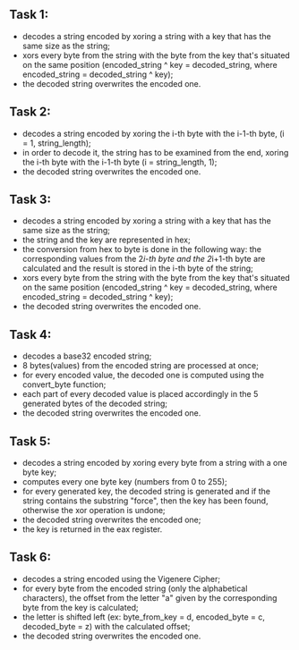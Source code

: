 ## Task 1:
- decodes a string encoded by xoring a string with a key that has the same
  size as the string;
- xors every byte from the string with the byte from the key that's situated
  on the same position (encoded_string ^ key = decoded_string, where
  encoded_string = decoded_string ^ key);
- the decoded string overwrites the encoded one.

## Task 2:
- decodes a string encoded by xoring the i-th byte with the i-1-th byte,
  (i = 1, string_length);
- in order to decode it, the string has to be examined from the end,
  xoring the i-th byte with the i-1-th byte (i = string_length, 1);
- the decoded string overwrites the encoded one.

## Task 3:
- decodes a string encoded by xoring a string with a key that has the same
  size as the string;
- the string and the key are represented in hex;
- the conversion from hex to byte is done in the following way:
  the corresponding values from the 2*i-th byte and the 2*i+1-th byte are
  calculated and the result is stored in the i-th byte of the string;
- xors every byte from the string with the byte from the key that's situated
  on the same position (encoded_string ^ key = decoded_string, where
  encoded_string = decoded_string ^ key);
- the decoded string overwrites the encoded one.

## Task 4:
- decodes a base32 encoded string;
- 8 bytes(values) from the encoded string are processed at once;
- for every encoded value, the decoded one is computed using the convert_byte
  function;
- each part of every decoded value is placed accordingly in the 5 generated
  bytes of the decoded string;
- the decoded string overwrites the encoded one.

## Task 5:
- decodes a string encoded by xoring every byte from a string with a one byte
  key;
- computes every one byte key (numbers from 0 to 255);
- for every generated key, the decoded string is generated and if the string
  contains the substring "force", then the key has been found, otherwise the
  xor operation is undone;
- the decoded string overwrites the encoded one;
- the key is returned in the eax register.

## Task 6:
- decodes a string encoded using the Vigenere Cipher;
- for every byte from the encoded string (only the alphabetical characters),
  the offset from the letter "a" given by the corresponding byte from the key
  is calculated;
- the letter is shifted left (ex: byte_from_key = d, encoded_byte = c,
  decoded_byte = z) with the calculated offset;
- the decoded string overwrites the encoded one.
